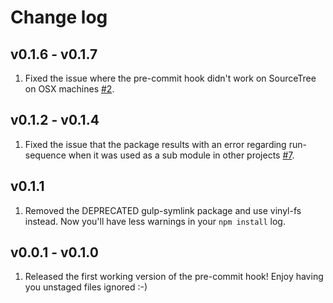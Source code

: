 # Change log

## v0.1.6 - v0.1.7
1. Fixed the issue where the pre-commit hook didn't work on SourceTree on OSX machines [#2](https://github.com/kazazor/git-pre-commit/issues/2).

## v0.1.2 - v0.1.4
1. Fixed the issue that the package results with an error regarding run-sequence when it was used as a sub module in other projects [#7](https://github.com/kazazor/git-pre-commit/issues/7).

## v0.1.1
1. Removed the DEPRECATED gulp-symlink package and use vinyl-fs instead. Now you'll have less warnings in your ```npm install``` log.

## v0.0.1 - v0.1.0
1. Released the first working version of the pre-commit hook! Enjoy having you unstaged files ignored :-)
